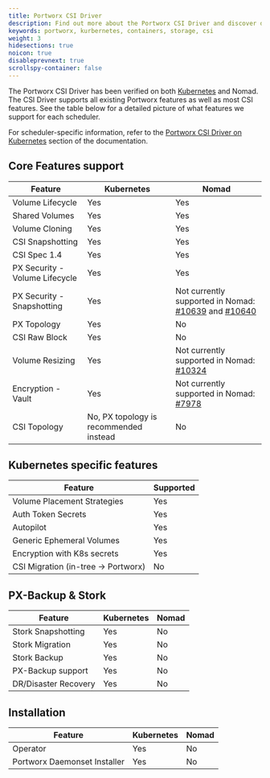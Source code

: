```yaml
---
title: Portworx CSI Driver
description: Find out more about the Portworx CSI Driver and discover documentation for the different container schedulers we support
keywords: portworx, kurbernetes, containers, storage, csi
weight: 3
hidesections: true
noicon: true
disableprevnext: true
scrollspy-container: false
---
```


The Portworx CSI Driver has been verified on both [Kubernetes](/portworx-install-with-kubernetes/storage-operations/csi/) and Nomad. The CSI Driver supports all existing Portworx features as well as most CSI features. See the table below for a detailed picture of what features we support for each scheduler.

For scheduler-specific information, refer to the [Portworx CSI Driver on Kubernetes](/portworx-install-with-kubernetes/storage-operations/csi/) section of the documentation. 

## Core Features support
| **Feature**  | **Kubernetes** | **Nomad** |
|----------|------------|-------|
| Volume Lifecycle               | Yes                                    | Yes                                                                                                                                                         |
| Shared Volumes                 | Yes                                    | Yes                                                                                                                                                         |
| Volume Cloning                 | Yes                                    | Yes                                                                                                                                                         |
| CSI Snapshotting               | Yes                                    | Yes                                                                                                                                                         |
| CSI Spec 1.4                   | Yes                                    | Yes                                                                                                                                                         |
| PX Security - Volume Lifecycle | Yes                                    | Yes                                                                                                                                                         |
| PX Security - Snapshotting     | Yes                                    | Not currently supported in Nomad: [#10639](https://github.com/hashicorp/nomad/issues/10639) and [#10640](https://github.com/hashicorp/nomad/issues/10640) |
| PX Topology                    | Yes                                    | No                                                                                                                                       |
| CSI Raw Block                  | Yes                                    | No                                                                                                                                           |
| Volume Resizing                | Yes                                    | Not currently supported in Nomad: [#10324](https://github.com/hashicorp/nomad/issues/10324)                                                                |
| Encryption - Vault             | Yes                                    | Not currently supported in Nomad: [#7978](https://github.com/hashicorp/nomad/issues/7978)                                                                  |
| CSI Topology                   | No, PX topology is recommended instead | No                                                                                                                                                          |

## Kubernetes specific features

| **Feature**                         | **Supported**                                                              |
|-------------------------------------|----------------------------------------------------------------------------|
| Volume Placement Strategies         | Yes                                                                        |
| Auth Token Secrets                  | Yes                                                                        |
| Autopilot                           | Yes                                                                        |
| Generic Ephemeral Volumes           | Yes                                                                        |
| Encryption with K8s secrets         | Yes                                                                        |
| CSI Migration (in-tree -> Portworx) | No                                               |

## PX-Backup & Stork

| **Feature**                         | **Kubernetes**                                                              | **Nomad** |
|-------------------------------------|--------------------------------------------------|--------------------------------------|
| Stork Snapshotting   | Yes                                                     | No |
| Stork Migration      | Yes                                                     | No |
| Stork Backup         | Yes                                                     | No |
| PX-Backup support    | Yes                                                     | No |
| DR/Disaster Recovery | Yes                                                     | No |

## Installation

| **Feature**                         | **Kubernetes**                                                              | **Nomad** |
|-------------------------------------|--------------------------------------------------|--------------------------------------|
| Operator                     | Yes                                                     | No     |
| Portworx Daemonset Installer | Yes                                                     | No           |
